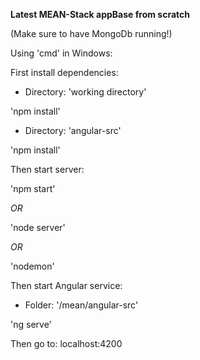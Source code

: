 **Latest MEAN-Stack appBase from scratch**

(Make sure to have MongoDb running!)

Using 'cmd' in Windows:

First install dependencies:

* Directory: 'working directory'

'npm install'

* Directory: 'angular-src'

'npm install'

Then start server:

'npm start'

*OR*

'node server'

*OR*

'nodemon'

Then start Angular service:

* Folder: '/mean/angular-src'

'ng serve'

Then go to:
localhost:4200
